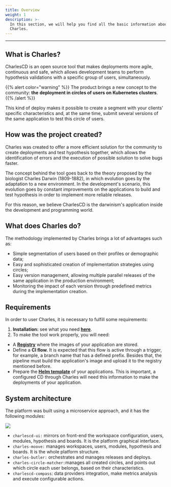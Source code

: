 ```yaml
---
title: Overview
weight: 1
description: >-
  In this section, we will help you find all the basic information about
  Charles.
---
```


---

## What is Charles?

CharlesCD is an open source tool that makes deployments more agile, continuous and safe, which allows development teams to perform hypothesis validations with a specific group of users, simultaneously.

{{% alert color="warning" %}}
The product brings a new concept to the community: **the** **deployment in circles of users on Kubernetes clusters**.
{{% /alert %}}

This kind of deploy makes it possible to create a segment with your clients' specific characteristics and, at the same time, submit several versions of the same application to test this circle of users.

## How was the project created?

Charles was created to offer a more efficient solution for the community to create deployments and test hypothesis together, which allows the identification of errors and the execution of possible solution to solve bugs faster.

The concept behind the tool goes back to the theory proposed by the biologist Charles Darwin \(1809-1882\), in which evolution goes by the adaptation to a new environment. In the development's scenario, this evolution goes by constant improvements on the applications to build and test hypothesis in order to implement more reliable releases.

For this reason, we believe CharlesCD is the darwinism's application inside the development and programming world.

## What does Charles do?

The methodology implemented by Charles brings a lot of advantages such as:

* Simple segmentation of users based on their profiles or demographic data; 
* Easy and sophisticated creation of implementation strategies using circles;  
* Easy version management, allowing multiple parallel releases of the same application in the production environment; 
* Monitoring the impact of each version through predefined metrics during the implementation creation.

  

## Requirements

In order to user Charles, it is necessary to fulfill some requirements: 

1. **Installation:** see what you need [**here**](get-started/installing-charles/#requirements).
2. To make the tool work properly, you will need: 

* A [**Registry**](get-started/defining-a-workspace/docker-registry) where the images of your application are stored.
* Define a **CI flow.** It is expected that this flow is active through a trigger, for example, a branch name that has a defined prefix. Besides that, the pipeline must build the application's image and upload it to the registry mentioned before. 
* Prepare the [**Helm template**](get-started/creating-your-first-module/how-to-configure-chart-template#what-is-helm) of your applications. This is important, a configured CD through Charles will need this information to make the deployments of your application. 

## **System architecture**

The platform was built using a microservice approach, and it has the following modules:

![](//charlescd-arch-overview-1-.png)

* `charlescd-ui:`  mirrors on front-end the workspace configuration, users, modules, hypothesis and boards. It is the platform graphical interface.  
* `charles-moove:` manages workspaces, users, modules, hypothesis and boards. It is the whole platform structure.   
* `charles-butler:` orchestrates and manages releases and deploys. 
* `charles-circle-matcher:`manages all created circles, and points out which circle each user belongs, based on their characteristics. 
* `charlescd-compass`: data providers integration, make metrics analysis and execute configurable actions.
